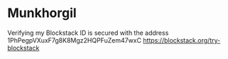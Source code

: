 # Munkhorgil
Verifying my Blockstack ID is secured with the address 1PhPegpVXuxF7g8K8Mgz2HQPFuZem47wxC https://blockstack.org/try-blockstack 

